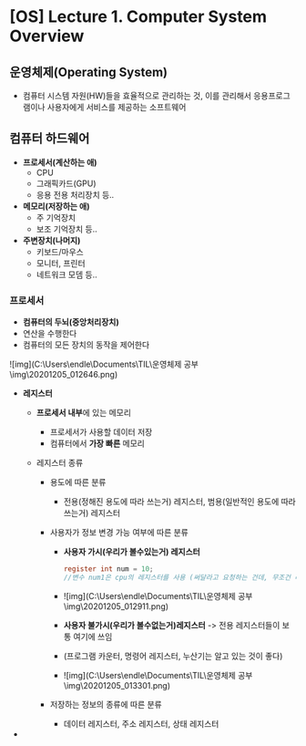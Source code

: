 # [OS] Lecture 1. Computer System Overview

## 운영체제(Operating System)

* 컴퓨터 시스템 자원(HW)들을 효율적으로 관리하는 것, 이를 관리해서 응용프로그램이나 사용자에게 서비스를 제공하는 소프트웨어



## 컴퓨터 하드웨어

* **프로세서(계산하는 애)**
  * CPU
  * 그래픽카드(GPU)
  * 응용 전용 처리장치 등..
* **메모리(저장하는 애)**
  * 주 기억장치
  * 보조 기억장치 등..
* **주변장치(나머지)**
  * 키보드/마우스
  * 모니터, 프린터
  * 네트워크 모뎀 등..



### 프로세서

* **컴퓨터의 두뇌(중앙처리장치)**
* 연산을 수행한다
* 컴퓨터의 모든 장치의 동작을 제어한다

![img](C:\Users\endle\Documents\TIL\운영체제 공부\img\20201205_012646.png)

* **레지스터**

  * **프로세서 내부**에 있는 메모리

    * 프로세서가 사용할 데이터 저장
    * 컴퓨터에서 **가장 빠른** 메모리

  * 레지스터 종류

    * 용도에 따른 분류

      * 전용(정해진 용도에 따라 쓰는거) 레지스터, 범용(일반적인 용도에 따라 쓰는거) 레지스터

    * 사용자가 정보 변경 가능 여부에 따른 분류

      * **사용자 가시(우리가 볼수있는거) 레지스터**

        ```c
        register int num = 10;
        //변수 num1은 cpu의 레지스터를 사용 (써달라고 요청하는 건데, 무조건 레지스터에 쓰지 않을 수도 있음)
        ```

      * ![img](C:\Users\endle\Documents\TIL\운영체제 공부\img\20201205_012911.png)

      * **사용자 불가시(우리가 볼수없는거)레지스터** -> 전용 레지스터들이 보통 여기에 쓰임

      * (프로그램 카운터, 명령어 레지스터, 누산기는 알고 있는 것이 좋다)

      * ![img](C:\Users\endle\Documents\TIL\운영체제 공부\img\20201205_013301.png)

    * 저장하는 정보의 종류에 따른 분류

      * 데이터 레지스터, 주소 레지스터, 상태 레지스터

* 